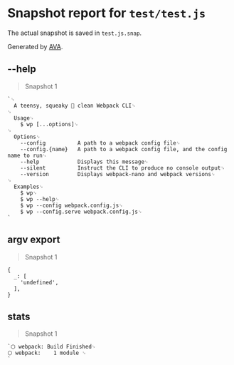 # Snapshot report for `test/test.js`

The actual snapshot is saved in `test.js.snap`.

Generated by [AVA](https://ava.li).

## --help

> Snapshot 1

    `␊
      A teensy, squeaky 🐤 clean Webpack CLI␊
    ␊
      Usage␊
        $ wp [...options]␊
    ␊
      Options␊
        --config          A path to a webpack config file␊
        --config.{name}   A path to a webpack config file, and the config name to run␊
        --help            Displays this message␊
        --silent          Instruct the CLI to produce no console output␊
        --version         Displays webpack-nano and webpack versions␊
    ␊
      Examples␊
        $ wp␊
        $ wp --help␊
        $ wp --config webpack.config.js␊
        $ wp --config.serve webpack.config.js␊
    `

## argv export

> Snapshot 1

    {
      _: [
        'undefined',
      ],
    }

## stats

> Snapshot 1

    `⬡ webpack: Build Finished␊
    ⬡ webpack:    1 module ␊
    `
